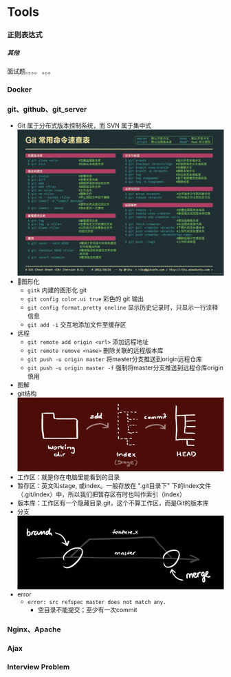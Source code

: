 # Tools

### 正则表达式

##### 其他

面试题。。。。 。。。

### Docker


### git、github、git_server

- Git 属于分布式版本控制系统，而 SVN 属于集中式
![](git_img/git.png)
- 图形化
  - `gitk`  内建的图形化 git
  - `git config color.ui true`  彩色的 git 输出
  - `git config format.pretty oneline`  显示历史记录时，只显示一行注释信息
  - `git add -i`  交互地添加文件至缓存区
- 远程
  - `git remote add origin <url>`  添加远程地址
  - `git remote remove <name>`  删除关联的远程版本库
  - `git push -u origin master`  将master分支推送到origin远程仓库
  - `git push -u origin master -f`  强制将master分支推送到远程仓库origin  慎用
- 图解
- git结构
![](git_img/trees.png)
- 工作区：就是你在电脑里能看到的目录
- 暂存区：英文叫stage, 或index。一般存放在 ".git目录下" 下的index文件（.git/index）中，所以我们把暂存区有时也叫作索引（index）
- 版本库：工作区有一个隐藏目录.git，这个不算工作区，而是Git的版本库
- 分支
![](git_img/branches.png)
- error
  - `error: src refspec master does not match any.`
      - 空目录不能提交；至少有一次commit



### Nginx、Apache

### Ajax



### Interview Problem
